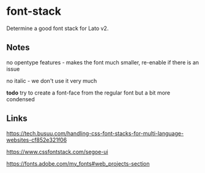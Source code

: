 # font-stack

Determine a good font stack for Lato v2.

## Notes

no opentype features - makes the font much smaller, re-enable if there is an issue

no italic - we don't use it very much

**todo** try to create a font-face from the regular font but a bit more condensed

## Links

https://tech.busuu.com/handling-css-font-stacks-for-multi-language-websites-cf852e321f06

https://www.cssfontstack.com/segoe-ui

https://fonts.adobe.com/my_fonts#web_projects-section
